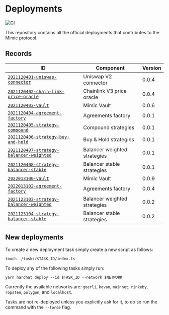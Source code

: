 # Deployments

[![CI](https://github.com/mimic-fi/deployments/actions/workflows/ci.yml/badge.svg)](https://github.com/mimic-fi/deployments/actions/workflows/ci.yml)

This repository contains all the official deployments that contributes to the Mimic protocol.

## Records

| ID                                                                                              | Component                    | Version |
| ----------------------------------------------------------------------------------------------- | ---------------------------- | ------- |
| [`2021120401-uniswap-connector`](./tasks/2021120401-uniswap-connector/output)                   | Uniswap V2 connector         |  0.0.4  |
| [`2021120402-chain-link-price-oracle`](./tasks/2021120402-chain-link-price-oracle/output)       | Chainlink V3 price oracle    |  0.0.4  |
| [`2021120403-vault`](./tasks/2021120403-vault/output)                                           | Mimic Vault                  |  0.0.6  |
| [`2021120404-agreement-factory`](./tasks/2021120404-agreement-factory/output)                   | Agreements factory           |  0.0.1  |
| [`2021120405-strategy-compound`](./tasks/2021120405-strategy-compound/output)                   | Compound strategies          |  0.0.1  |
| [`2021120406-strategy-buy-and-hold`](./tasks/2021120406-strategy-buy-and-hold/output)           | Buy & Hold strategies        |  0.0.1  |
| [`2021120407-strategy-balancer-weighted`](./tasks/2021120407-strategy-balancer-weighted/output) | Balancer weighted strategies |  0.0.1  |
| [`2021120408-strategy-balancer-stable`](./tasks/2021120408-strategy-balancer-stable/output)     | Balancer stable strategies   |  0.0.1  |
| [`2022013100-vault`](./tasks/2022013101-vault/output)                                           | Mimic Vault                  |  0.0.9  |
| [`2022013102-agreement-factory`](./tasks/2022013102-agreement-factory/output)                   | Agreements factory           |  0.0.4  |
| [`2021123103-strategy-balancer-weighted`](./tasks/2021123103-strategy-balancer-weighted/output) | Balancer weighted strategies |  0.0.2  |
| [`2021123104-strategy-balancer-stable`](./tasks/2021123104-strategy-balancer-stable/output)     | Balancer stable strategies   |  0.0.2  |

## New deployments

To create a new deployment task simply create a new script as follows:

```
touch ./tasks/$TASK_ID/index.ts
```

To deploy any of the following tasks simply run:

```
yarn hardhat deploy --id $TASK_ID --network $NETWORK
```

Currently the available networks are: `goerli`, `kovan`, `mainnet`, `rinkeby`, `ropsten`, `polygon`, and `localhost`.

Tasks are not re-deployed unless you explicitly ask for it, to do so run the command with the `--force` flag.
